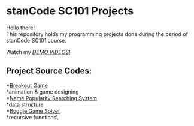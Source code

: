 # stanCode SC101 Projects
Hello there!\
This repository holds my programming projects done during the period of stanCode SC101 course.

Watch my *[DEMO VIDEOS!](https://reurl.cc/O429QR)*

## Project Source Codes:
*[Breakout Game](https://github.com/tingwenchang/stanCode-SC101-projects/blob/6c14496610de1cb8b1fb942ec89d07773c317f9a/stanCode_projects/SC101_Assignment2/breakout.py)\
*animation & game designing\
*[Name Popularity Searching System](https://github.com/tingwenchang/stanCode-SC101-projects/blob/main/stanCode_projects/SC101_Assignment4/babygraphics.py)\
*data structure\
*[Boggle Game Solver](https://github.com/tingwenchang/stanCode-SC101-projects/blob/main/stanCode_projects/SC101_Assignment6/boggle.py)\
*recursive functions\
